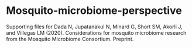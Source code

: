 # Mosquito-microbiome-perspective
Supporting files for Dada N, Jupatanakul N, Minard G, Short SM, Akorli J, and Villegas LM (2020). Considerations for mosquito microbiome research from the Mosquito Microbiome Consortium. Preprint.
